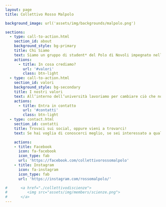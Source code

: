 ```yaml
---
layout: page
title: Collettivo Rosso Malpolo

background_image: url('assets/img/backgrounds/malpolo.png')

sections:
  - type: call-to-action.html
    section_id: about
    background_style: bg-primary
    title: Chi Siamo
    text: Siamo un gruppo di student* del Polo di Novoli impegnato nelle questioni legate alla politica universitaria e a quella cittadina. Siamo un collettivo inclusivo, antifascista, antirazzista, promuoviamo la parità di genere contro ogni forma di discriminazione, crediamo fermamente nell'importanza di sviluppare un modello sostenibile di organizzazione sociale e di gestione delle risorse.
    actions:
      - title: In cosa crediamo?
        url: '#valori'
        class: btn-light
  - type: call-to-action.html
    section_id: valori
    background_style: bg-secondary
    title: I nostri valori
    text: All’interno dell’università lavoriamo per cambiare ciò che non funziona e per creare ciò che vorremmo ci fosse con l’obiettivo di essere parte del cambiamento che vogliamo vedere. Tutto ciò lo facciamo tramite mezzi istituzionali, come la rappresentanza, e mezzi informali di confronto e coinvolgimento diretto con la comunità studentesca.La nostra azione politica non si limita solo all’università, ma cerca anche di abbracciare temi sociali e politici più ampi che riguardano la società tutta, partecipando quindi a momenti di attivazione cittadini, regionali e nazionali. <br/>  <br/> Nel corso degli anni, abbiamo approfondito diverse tematiche, sia per dare spazio ad un approccio critico ai saperi che incontriamo nel nostro percorso universitario sia per comprendere e mettere in discussione la realtà che ci circonda. Per questo abbiamo organizzato diverse iniziative, tra le quali quelle sulla mafia, sul sistema carcerario, sulla rivoluzione in Rojava, sull’immigrazione e sullo sfruttamento lavorativo. <br/>  <br/> Crediamo fortemente nell’importanza dell’autogestione e dell’indipendenza da altri soggetti esterni e questo ci porta, in questo momento di particolare difficoltà dovuto alla pandemia, a sentire ancora di più la necessità di aprire spazi di confronto per affrontare tutte le problematiche e i bisogni che ci accomunano.
    actions:
      - title: Entra in contatto
        url: '#contatti'
        class: btn-light
  - type: contact.html
    section_id: contatti
    title: Trovaci sui social, oppure vieni a trovarci!
    text: Se hai voglia di conoscerci meglio, se sei interessato a qualcosa nello specifico o se hai semplicemente voglia di confrontarti tra pari, non esitare a contattarci!

    actions:
    - title: Facebook
      icon: fa-facebook
      icon_type: fab
      url: 'https://facebook.com/collettivorossomalpolo'
    - title: Instagram
      icon: fa-instagram
      icon_type: fab
      url: 'https://instagram.com/rossomalpolo/'

#      <a href="./collettivodiscienze">
#         <img src="assets/img/members/scienze.png">
#      </a>
---
```

